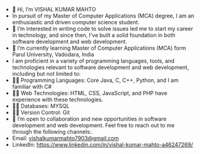 - 👋 Hi, I’m VISHAL KUMAR MAHTO
- In pursuit of my Master of Computer Applications (MCA) degree, I am an enthusiastic and driven computer science student.
- 👀 I’m interested in writing code to solve issues led me to start my career in technology, and since then, I've built a solid foundation in both software development and web development.
- 🌱 I’m currently learning Master of Computer Applications (MCA) form Parul University, Vadodara, India
- I am proficient in a variety of programming languages, tools, and technologies relevant to software development and web development, including but not limited to:
- 👨‍💻 Programming Languages: Core Java, C, C++, Python, and I am familiar with C#
- 👨‍💻 Web Technologies: HTML, CSS, JavaScript, and PHP have experience with these technologies.
- 👨‍💻 Databases: MYSQL
- 👨‍💻 Version Control: Git
- 💞️ I’m open to collaboration and new opportunities in software development and web development. Feel free to reach out to me through the following channels:.
- Email: vishalkumarmahto7903@gmail.com
- LinkedIn: https://www.linkedin.com/in/vishal-kumar-mahto-a46247269/
<!---
Vishal-kr-mahto/Vishal-kr-mahto is a ✨ special ✨ repository because its `README.md` (this file) appears on your GitHub profile.
You can click the Preview link to take a look at your changes.
--->
